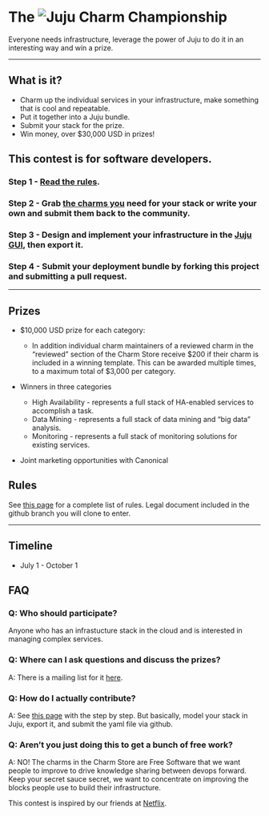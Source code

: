 # The ![Juju](https://juju.ubuntu.com/wp-content/themes/juju-website/img/logo-ubuntu.png) Charm Championship

Everyone needs infrastructure, leverage the power of Juju to do it in an interesting way and win a prize.

---

## What is it?

- Charm up the individual services in your infrastructure, make something that is cool and repeatable. 
- Put it together into a Juju bundle.
- Submit your stack for the prize.
- Win money, over $30,000 USD in prizes! 


## This contest is for software developers.

### Step 1 - [Read the rules](http://juju.ubuntu.com/charm-championship).

### Step 2 - Grab [the charms you](http://jujucharms.com) need for your stack or write your own and submit them back to the community. 

### Step 3 - Design and implement your infrastructure in the [Juju GUI](http://jujucharms.com/charms/precise/juju-gui), then export it.

### Step 4 - Submit your deployment bundle by forking this project and submitting a pull request.

---

## Prizes

- $10,000 USD prize for each category:
  - In addition individual charm maintainers of a reviewed charm in the “reviewed” section of the Charm Store receive $200 if their charm is included in a winning template. This can be awarded multiple times, to a maximum total of $3,000 per category.</li>

- Winners in three categories
  - High Availability - represents a full stack of HA-enabled services to accomplish a task.
  - Data Mining - represents a full stack of data mining and “big data” analysis.
  - Monitoring - represents a full stack of monitoring solutions for existing services.

- Joint marketing opportunities with Canonical 

## Rules

See [this page](https://juju.ubuntu.com/charm-championship) for a complete list of rules. Legal document included in the github branch you will clone to enter. 


---

## Timeline

- July 1 - October 1

## FAQ

### Q: Who should participate?

Anyone who has an infrastucture stack in the cloud and is interested in managing complex services. 

### Q: Where can I ask questions and discuss the prizes?

A: There is a mailing list for it [here](https://lists.ubuntu.com/mailman/listinfo/juju).


### Q: How do I actually contribute?

A: See [this page](https://juju.ubuntu.com/charm-championship) with the step by step. But basically, model your stack in Juju, export it, and submit the yaml file via github.

### Q: Aren’t you just doing this to get a bunch of free work?

A: NO! The charms in the Charm Store are Free Software that we want people to improve to drive knowledge sharing between devops forward. Keep your secret sauce secret, we want to concentrate on improving the blocks people use to build their infrastructure. 




This contest is inspired by our friends at [Netflix](https://github.com/Netflix/Cloud-Prize).
